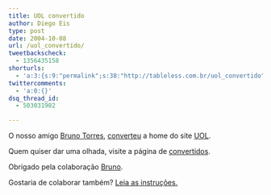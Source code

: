 ```yaml
---
title: UOL convertido
author: Diego Eis
type: post
date: 2004-10-08
url: /uol_convertido/
tweetbackscheck:
  - 1356435158
shorturls:
  - 'a:3:{s:9:"permalink";s:38:"http://tableless.com.br/uol_convertido";s:7:"tinyurl";s:26:"http://tinyurl.com/3pvlvzc";s:4:"isgd";s:19:"http://is.gd/LrmVSb";}'
twittercomments:
  - 'a:0:{}'
dsq_thread_id:
  - 503031902

---
```

O nosso amigo [Bruno Torres][1], [converteu][2] a home do site [UOL][3].
              
Quem quiser dar uma olhada, visite a página de [convertidos][4].
              
Obrigado pela colaboração [Bruno][1]. 
              
Gostaria de colaborar também? [Leia as instruções.][5]

 [1]: http://www.brunotorres.net
 [2]: http://tableless.com.br/convertidos/uol/tableless/
 [3]: http://www.uol.com.br/
 [4]: http://tableless.com.br/convertidos/
 [5]: http://tableless.com.br/convertidos.asp#contribua
